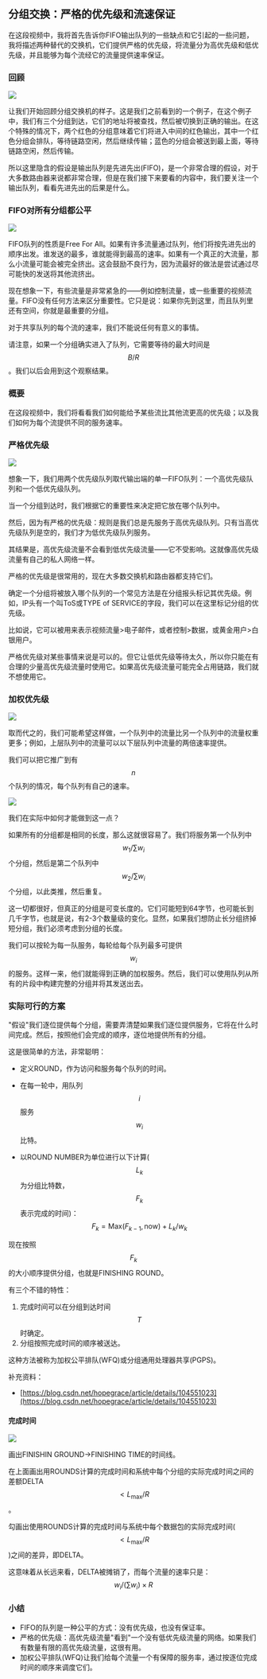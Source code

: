 ## 分组交换：严格的优先级和流速保证

在这段视频中，我将首先告诉你FIFO输出队列的一些缺点和它引起的一些问题，我将描述两种替代的交换机，它们提供严格的优先级，将流量分为高优先级和低优先级，并且能够为每个流经它的流量提供速率保证。



### 回顾

![](../.gitbook/Unit3-Packet-Switching/3.10/1.jpg)

让我们开始回顾分组交换机的样子。这是我们之前看到的一个例子，在这个例子中，我们有三个分组到达，它们的地址将被查找，然后被切换到正确的输出。在这个特殊的情况下，两个红色的分组意味着它们将进入中间的红色输出，其中一个红色分组会排队，等待链路空闲，然后继续传输；蓝色的分组会被送到最上面，等待链路空闲，然后传输。

所以这里隐含的假设是输出队列是先进先出(FIFO)，是一个非常合理的假设，对于大多数路由器来说都非常合理，但是在我们接下来要看的内容中，我们要关注一个输出队列，看看先进先出的后果是什么。



### FIFO对所有分组都公平

![](../.gitbook/Unit3-Packet-Switching/3.11/1.jpg)

FIFO队列的性质是Free For All。如果有许多流量通过队列，他们将按先进先出的顺序出发。谁发送的最多，谁就能得到最高的速率。如果有一个真正的大流量，那么小流量可能会被完全挤出。这会鼓励不良行为，因为流最好的做法是尝试通过尽可能快的发送将其他流挤出。

现在想象一下，有些流量是非常紧急的——例如控制流量，或一些重要的视频流量。FIFO没有任何方法来区分重要性。它只是说：如果你先到这里，而且队列里还有空间，你就是最重要的分组。

对于共享队列的每个流的速率，我们不能说任何有意义的事情。

请注意，如果一个分组确实进入了队列，它需要等待的最大时间是$$B/R$$。我们以后会用到这个观察结果。



### 概要

在这段视频中，我们将看看我们如何能给予某些流比其他流更高的优先级；以及我们如何为每个流提供不同的服务速率。



### 严格优先级

![](../.gitbook/Unit3-Packet-Switching/3.11/2.jpg)

想象一下，我们用两个优先级队列取代输出端的单一FIFO队列：一个高优先级队列和一个低优先级队列。

当一个分组到达时，我们根据它的重要性来决定把它放在哪个队列中。

然后，因为有严格的优先级：规则是我们总是先服务于高优先级队列。只有当高优先级队列是空的，我们才为低优先级队列服务。

其结果是，高优先级流量不会看到低优先级流量——它不受影响。这就像高优先级流量有自己的私人网络一样。

严格的优先级是很常用的，现在大多数交换机和路由器都支持它们。

确定一个分组将被放入哪个队列的一个常见方法是在分组报头标记其优先级。例如，IP头有一个叫ToS或TYPE of SERVICE的字段，我们可以在这里标记分组的优先级。

比如说，它可以被用来表示视频流量>电子邮件，或者控制>数据，或黄金用户>白银用户。

严格优先级对某些事情来说是可以的。但它让低优先级等待太久，所以你只能在有合理的少量高优先级流量时使用它。如果高优先级流量可能完全占用链路，我们就不想使用它。



### 加权优先级

![](../.gitbook/Unit3-Packet-Switching/3.11/3.jpg)

取而代之的，我们可能希望这样做，一个队列中的流量比另一个队列中的流量权重更多；例如，上层队列中的流量可以以下层队列中流量的两倍速率提供。

我们可以把它推广到有$$n$$个队列的情况，每个队列有自己的速率。

![](../.gitbook/Unit3-Packet-Switching/3.11/4.jpg)

我们在实际中如何才能做到这一点？

如果所有的分组都是相同的长度，那么这就很容易了。我们将服务第一个队列中$$w_1/\sum w_i$$个分组，然后是第二个队列中$$w_2/\sum w_i$$个分组，以此类推，然后重复。

这一切都很好，但真正的分组是可变长度的。它们可能短到64字节，也可能长到几千字节，也就是说，有2-3个数量级的变化。显然，如果我们想防止长分组挤掉短分组，我们必须考虑到分组的长度。

我们可以按轮为每一队服务，每轮给每个队列最多可提供$$w_i$$的服务。这样一来，他们就能得到正确的加权服务。然后，我们可以使用队列从所有的片段中构建完整的分组并将其发送出去。



### 实际可行的方案

"假设"我们逐位提供每个分组，需要弄清楚如果我们逐位提供服务，它将在什么时间完成。然后，按照他们会完成的顺序，逐位地提供所有的分组。

这是很简单的方法，非常聪明：

* 定义ROUND，作为访问和服务每个队列的时间。

* 在每一轮中，用队列$$i$$服务$$w_i $$比特。

* 以ROUND NUMBER为单位进行以下计算($$L_k$$为分组比特数，$$F_k$$表示完成的时间)：
  $$
  F_k= \mathrm{Max}( F_{k-1}, \mathrm{now} ) + L_k/w_k
  $$

现在按照$$F_k$$的大小顺序提供分组，也就是FINISHING ROUND。


有三个不错的特性：

1. 完成时间可以在分组到达时间$$T$$时确定。
2. 分组按照完成时间的顺序被送达。

这种方法被称为加权公平排队(WFQ)或分组通用处理器共享(PGPS)。

补充资料：

- [https://blog.csdn.net/hopegrace/article/details/104551023](https://blog.csdn.net/hopegrace/article/details/104551023)



#### 完成时间

![](../.gitbook/Unit3-Packet-Switching/3.11/5.jpg)

画出FINISHIN GROUND->FINISHING TIME的时间线。

在上面画出用ROUNDS计算的完成时间和系统中每个分组的实际完成时间之间的差额DELTA $$< L_{\max}/R$$。

勾画出使用ROUNDS计算的完成时间与系统中每个数据包的实际完成时间($$<L_{\max}/R$$)之间的差异，即DELTA。

这意味着从长远来看，DELTA被摊销了，而每个流量的速率只是：$$w_i/(\sum w_i) \times R$$



### 小结

- FIFO的队列是一种公平的方式：没有优先级，也没有保证率。
- 严格的优先级：高优先级流量"看到"一个没有低优先级流量的网络。如果我们有数量有限的高优先级流量，这很有用。
- 加权公平排队(WFQ)让我们给每个流量一个有保障的服务率，通过按逐位完成时间的顺序来调度它们。